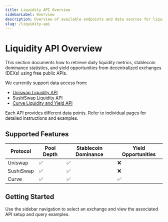 ```yaml
---
title: Liquidity API Overview
sidebarLabel: Overview
description: Overview of available endpoints and data sources for liquidity tracking, stablecoin dominance, and yield opportunities across Uniswap, SushiSwap, and Curve.
slug: /liquidity-api
---
```


# Liquidity API Overview

This section documents how to retrieve daily liquidity metrics, stablecoin dominance statistics, and yield opportunities from decentralized exchanges (DEXs) using free public APIs.

We currently support data access from:

- [Uniswap Liquidity API](./uniswap-api)
- [SushiSwap Liquidity API](./sushiswap-api)
- [Curve Liquidity and Yield API](./curve-api)

Each API provides different data points. Refer to individual pages for detailed instructions and examples.

## Supported Features

| Protocol   | Pool Depth | Stablecoin Dominance | Yield Opportunities |
|------------|------------|----------------------|----------------------|
| Uniswap    | ✅         | ✅                   | ❌                   |
| SushiSwap  | ✅         | ✅                   | ❌                   |
| Curve      | ✅         | ✅                   | ✅                   |

## Getting Started

Use the sidebar navigation to select an exchange and view the associated API setup and query examples.
